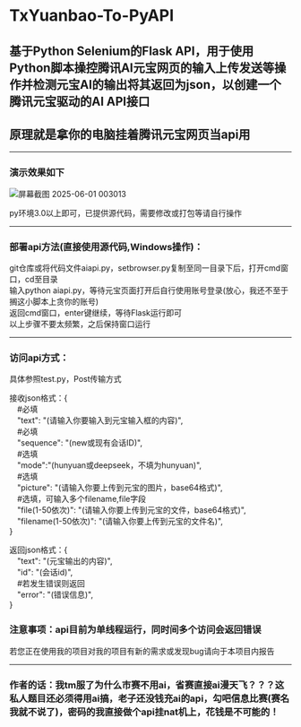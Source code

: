 # TxYuanbao-To-PyAPI  
<h2>基于Python Selenium的Flask API，用于使用Python脚本操控腾讯AI元宝网页的输入上传发送等操作并检测元宝AI的输出将其返回为json，以创建一个腾讯元宝驱动的AI API接口</h2>  
<h2>原理就是拿你的电脑挂着腾讯元宝网页当api用</h2>

---
<h3>演示效果如下</h3>

![屏幕截图 2025-06-01 003013](https://github.com/user-attachments/assets/19176373-dd67-47b4-8d0d-e70b8d23bc1c)

py环境3.0以上即可，已提供源代码，需要修改或打包等请自行操作  

---
<h3>部署api方法(直接使用源代码,Windows操作)：</h3>  
git仓库或将代码文件aiapi.py，setbrowser.py复制至同一目录下后，打开cmd窗口，cd至目录<br /> 
输入python aiapi.py，等待元宝页面打开后自行使用账号登录(放心，我还不至于搁这小脚本上贪你的账号)<br />
返回cmd窗口，enter键继续，等待Flask运行即可<br />   
以上步骤不要太频繁，之后保持窗口运行  

---
<h3>访问api方式：</h3>  
具体参照test.py，Post传输方式  

接收json格式：{  
  &emsp;#必填  
  &emsp;"text": "(请输入你要输入到元宝输入框的内容)",  
  &emsp;#必填  
  &emsp;"sequence": "(new或现有会话ID)",  
  &emsp;#选填  
  &emsp;"mode":"(hunyuan或deepseek，不填为hunyuan)",  
  &emsp;#选填  
  &emsp;"picture": "(请输入你要上传到元宝的图片，base64格式)",  
  &emsp;#选填，可输入多个filename,file字段  
  &emsp;"file(1-50依次)": "(请输入你要上传到元宝的文件，base64格式)",  
  &emsp;"filename(1-50依次)": "(请输入你要上传到元宝的文件名)",  
}  

返回json格式：{  
  &emsp;"text": "(元宝输出的内容)",  
  &emsp;"id": "(会话id)",  
  &emsp;#若发生错误则返回  
  &emsp;"error": "(错误信息)",  
}  

<h3>注意事项：api目前为单线程运行，同时间多个访问会返回错误</h3>  
若您正在使用我的项目对我的项目有新的需求或发现bug请向于本项目内报告

---
<h3>作者的话：我tm服了为什么市赛不用ai，省赛直接ai漫天飞？？？这私人题目还必须得用ai搞，老子还没钱充ai的api，勾吧信息比赛(赛名我就不说了)，密码的我直接做个api挂nat机上，花钱是不可能的！</h3>
